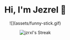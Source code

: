 <div align="center">
 <h1 align="center">Hi, I'm Jezrel 👋</h1>
![](assets/funny-stick.gif)

  

![jzrxl's Streak](https://github-readme-streak-stats.herokuapp.com/?user=jzrxl&theme=merko&hide_border=true)
